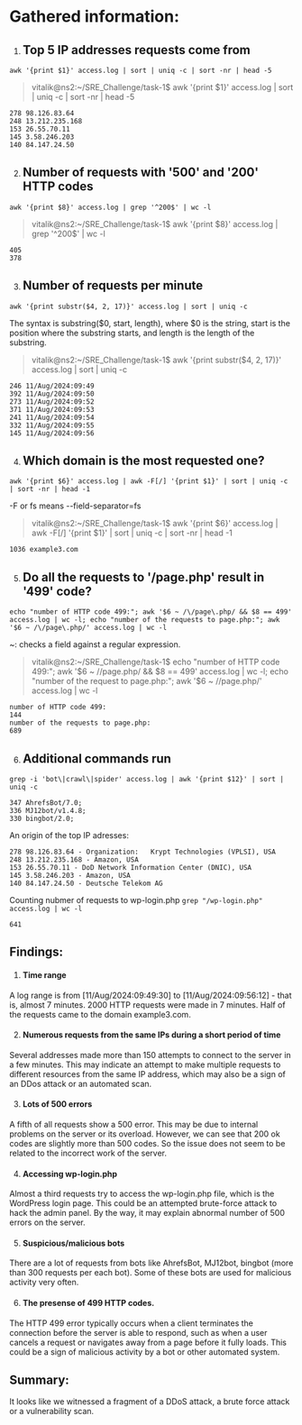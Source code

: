 # Gathered information:

1. ## Top 5 IP addresses requests come from 
  ```awk '{print $1}' access.log | sort | uniq -c | sort -nr | head -5```

> vitalik@ns2:~/SRE_Challenge/task-1$ awk '{print $1}' access.log | sort | uniq -c | sort -nr | head -5
  
    278 98.126.83.64
    248 13.212.235.168
    153 26.55.70.11
    145 3.58.246.203
    140 84.147.24.50

2. ## Number of requests with '500' and '200' HTTP codes
```awk '{print $8}' access.log | grep '^200$' | wc -l```


> vitalik@ns2:~/SRE_Challenge/task-1$ awk '{print $8}' access.log | grep '^200$' | wc -l

    405
    378

3. ## Number of requests per minute 
  ```awk '{print substr($4, 2, 17)}' access.log | sort | uniq -c```

The syntax is substring($0, start, length), where $0 is the string, 
start is the position where the substring starts, and length is the length of the substring.

> vitalik@ns2:~/SRE_Challenge/task-1$ awk '{print substr($4, 2, 17)}' access.log | sort | uniq -c
    
    246 11/Aug/2024:09:49
    392 11/Aug/2024:09:50
    273 11/Aug/2024:09:52
    371 11/Aug/2024:09:53
    241 11/Aug/2024:09:54
    332 11/Aug/2024:09:55
    145 11/Aug/2024:09:56

4. ## Which domain is the most requested one? 
  ```awk '{print $6}' access.log | awk -F[/] '{print $1}' | sort | uniq -c | sort -nr | head -1```
 
-F or fs means --field-separator=fs

> vitalik@ns2:~/SRE_Challenge/task-1$ awk '{print $6}' access.log | awk -F[/] '{print $1}' | sort | uniq -c | sort -nr | head -1

    1036 example3.com

5. ## Do all the requests to '/page.php' result in '499' code? 
  ```echo "number of HTTP code 499:"; awk '$6 ~ /\/page\.php/ && $8 == 499' access.log | wc -l; echo "number of the requests to page.php:"; awk '$6 ~ /\/page\.php/' access.log | wc -l``` 

~: checks a field against a regular expression.

> vitalik@ns2:~/SRE_Challenge/task-1$ echo "number of HTTP code 499:"; awk '$6 ~ /\/page\.php/ && $8 == 499' access.log | wc -l; echo "number of the request  to page.php:"; awk '$6 ~ /\/page\.php/' access.log | wc -l
 
    number of HTTP code 499:
    144
    number of the requests to page.php:
    689

6. ## Additional commands run

```grep -i 'bot\|crawl\|spider' access.log | awk '{print $12}' | sort | uniq -c```

    347 AhrefsBot/7.0;
    336 MJ12bot/v1.4.8;
    330 bingbot/2.0;

An origin of the top IP adresses:

    278 98.126.83.64 - Organization:   Krypt Technologies (VPLSI), USA
    248 13.212.235.168 - Amazon, USA
    153 26.55.70.11 - DoD Network Information Center (DNIC), USA
    145 3.58.246.203 - Amazon, USA
    140 84.147.24.50 - Deutsche Telekom AG

Counting nubmer of requests to wp-login.php
```grep "/wp-login.php" access.log | wc -l```

    641


## **Findings:**

1. #### Time range
A log range is from [11/Aug/2024:09:49:30] to [11/Aug/2024:09:56:12] - that is, almost 7 minutes. 2000 HTTP requests were made in 7 minutes.
Half of the requests came to the domain example3.com.

2. #### Numerous requests from the same IPs during a short period of time
Several addresses made more than 150 attempts to connect to the server in a few minutes. This may indicate an attempt to make multiple requests to different resources from the same IP address, which may also be a sign of an DDos attack or an automated scan.

3. #### Lots of 500 errors
A fifth of all requests show a 500 error. This may be due to internal problems on the server or its overload. 
However, we can see that 200 ok codes are slightly more than 500 codes. So the issue does not seem to be related to the incorrect work of the server. 

4. #### Accessing wp-login.php
Almost a third requests try to access the wp-login.php file, which is the WordPress login page.
This could be an attempted brute-force attack to hack the admin panel. By the way, it may explain abnormal number of 500 errors on the server.

5. #### Suspicious/malicious bots
There are a lot of requests from bots like AhrefsBot, MJ12bot, bingbot (more than 300 requests per each bot). Some of these bots are used for malicious activity very often.

6. #### The presense of 499 HTTP codes.
The HTTP 499 error typically occurs when a client terminates the connection before the server is able to respond, such as when a user cancels a request or navigates away from a page before it fully loads.
This could be a sign of malicious activity by a bot or other automated system.

## **Summary:**
It looks like we witnessed a fragment of a DDoS attack, a brute force attack or a vulnerability scan.

